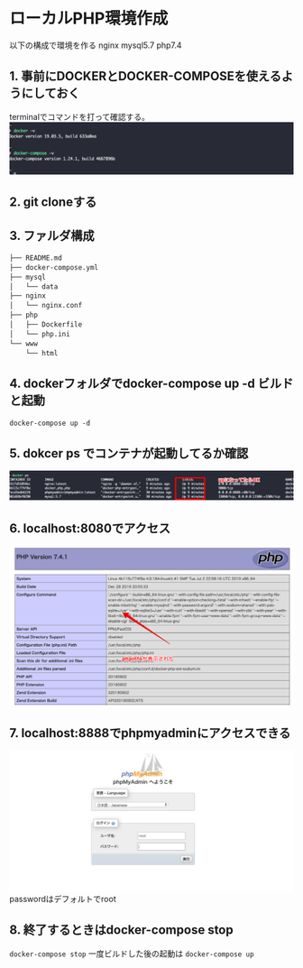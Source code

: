 # ローカルPHP環境作成
以下の構成で環境を作る
nginx mysql5.7 php7.4

## 1. 事前にDOCKERとDOCKER-COMPOSEを使えるようにしておく
terminalでコマンドを打って確認する。
![image1](img/1.png)

## 2. git cloneする


## 3. ファルダ構成
```bash
├── README.md
├── docker-compose.yml
├── mysql
│   └── data
├── nginx
│   └── nginx.conf
├── php
│   ├── Dockerfile
│   └── php.ini
└── www
    └── html
```
## 4. dockerフォルダでdocker-compose up -d ビルドと起動
`docker-compose up -d`

## 5. dokcer ps でコンテナが起動してるか確認
![image2](img/2.png)
## 6. localhost:8080でアクセス
![image3](img/3.png)

## 7. localhost:8888でphpmyadminにアクセスできる
![image4](img/4.png)
passwordはデフォルトでroot

## 8. 終了するときはdocker-compose stop
`docker-compose stop`
一度ビルドした後の起動は
`docker-compose up`
